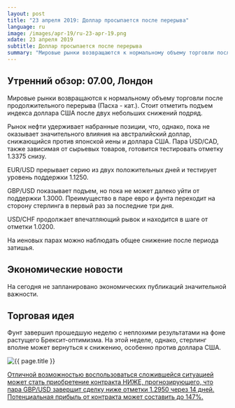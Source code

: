 ```yaml
---
layout: post
title: "23 апреля 2019: Доллар просыпается после перерыва"
language: ru
image: /images/apr-19/ru-23-apr-19.png
xdate: 23 апреля 2019
subtitle: Доллар просыпается после перерыва
summary: "Мировые рынки возвращаются к нормальному объему торговли после продолжительного перерыва (Пасха - кат.). Стоит отметить подъем индекса доллара США после двух небольших снижений подряд. Рынок нефти удерживает набранные позиции, что, однако, пока не оказывает значительного влияния на австралийский доллар"
---
```

## Утренний обзор: 07.00, Лондон
 
Мировые рынки возвращаются к нормальному объему торговли после продолжительного перерыва (Пасха - кат.). Стоит отметить подъем индекса доллара США после двух небольших снижений подряд.

Рынок нефти удерживает набранные позиции, что, однако, пока не оказывает значительного влияния на австралийский доллар, снижающийся против японской иены и доллара США. Пара USD/CAD, также зависимая от сырьевых товаров, готовится тестировать отметку 1.3375 снизу.

EUR/USD прерывает серию из двух положительных дней и тестирует уровень поддержки 1.1250.

GBP/USD показывает подъем, но пока не может далеко уйти от поддержки 1.3000. Преимущество в паре евро и фунта переходит на сторону стерлинга в первый раз за последние три дня.

USD/CHF продолжает впечатляющий рывок и находится в шаге от отметки 1.0200.

На иеновых парах можно наблюдать общее снижение после периода затишья.
 
## Экономические новости
 
На сегодня не запланировано экономических публикаций значительной важности.
 
## Торговая идея
 
Фунт завершил прошедшую неделю с неплохими результатами на фоне растущего Брексит-оптимизма. На этой неделе, однако, стерлинг вполне может вернуться к снижению, особенно против доллара США.

<img src="{{ site.url }}/images/apr-19/ru-23-apr-19.png" alt="{{ page.title }}"  title="{{ page.title }}">

<a href="%LINK%%?currency=USD&amp;market=forex&underlying=frxGBPUSD&formname=higherlower&duration_amount=14&duration_units=d&amount=10&amount_type=stake&expiry_type=duration&barrier=1.2950" target="_blank" rel="noopener noreferrer nofollow">Отличной возможностью воспользоваться сложившейся ситуацией может стать приобретение контракта НИЖЕ, прогнозирующего, что пара GBP/USD завершит сделку ниже отметки 1.2950 через 14 дней. Потенциальная прибыль от контракта может составить до 147%.</a>
